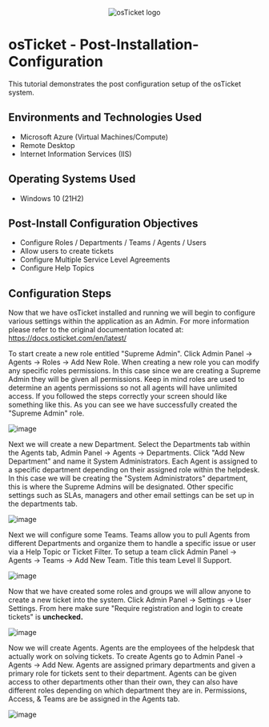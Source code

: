 
<p align="center">
<img src="https://i.imgur.com/Clzj7Xs.png" alt="osTicket logo"/>
</p>

<h1>osTicket - Post-Installation-Configuration</h1>
This tutorial demonstrates the post configuration setup of the osTicket system.<br />


<h2>Environments and Technologies Used</h2>

- Microsoft Azure (Virtual Machines/Compute)
- Remote Desktop
- Internet Information Services (IIS)

<h2>Operating Systems Used </h2>

- Windows 10</b> (21H2)

<h2>Post-Install Configuration Objectives</h2>

- Configure Roles / Departments / Teams / Agents / Users
- Allow users to create tickets
- Configure Multiple Service Level Agreements
- Configure Help Topics

<h2>Configuration Steps</h2>

Now that we have osTicket installed and running we will begin to configure various settings within the application as an Admin. For more information please refer to the original documentation located at: https://docs.osticket.com/en/latest/ 

To start create a new role entitled "Supreme Admin". Click Admin Panel -> Agents -> Roles -> Add New Role. When creating a  new role you can modify any specific roles permissions. In this case since we are creating a Supreme Admin they will be given all permissions. Keep in mind roles are used to determine an agents permissions so not all agents will have unlimited access. If you followed the steps correctly your screen should like something like this. As you can see we have successfully created the "Supreme Admin" role.

![image](https://user-images.githubusercontent.com/111653930/235697675-9476a9ca-2d33-4c3e-b8ec-a4dae7af0d03.png)


Next we will create a new Department. Select the Departments tab within the Agents tab, Admin Panel -> Agents -> Departments. Click "Add New Department" and name it System Administrators. Each Agent is assigned to a specific department depending on their assigned role within the helpdesk. In this case we will be creating the "System Administrators" department, this is where the Supreme Admins will be designated. Other specific settings such as SLAs, managers and other email settings can be set up in the departments tab.

![image](https://user-images.githubusercontent.com/111653930/235701515-b1bffc57-d445-4b89-8881-a3ae1641a43f.png)


Next we will configure some Teams. Teams allow you to pull Agents from different Departments and organize them to handle a specific issue or user via a Help Topic or Ticket Filter. To setup a team click Admin Panel -> Agents -> Teams -> Add New Team. Title this team Level II Support.

![image](https://user-images.githubusercontent.com/111653930/235702794-34024aaa-c3ca-452e-ac1b-f0fa6ef04344.png)



Now that we have created some roles and groups we will allow anyone to create a new ticket into the system. Click Admin Panel -> Settings -> User Settings. From here make sure "Require registration and login to create tickets" is **unchecked.** 

![image](https://user-images.githubusercontent.com/111653930/235704683-ed7b5fb9-7eab-49d7-9300-4fca4019a6a0.png)


Now we will create Agents. Agents are the employees of the helpdesk that actually work on solving tickets. To create Agents go to Admin Panel -> Agents -> Add New. Agents are assigned primary departments and given a primary role for tickets sent to their department. Agents can be given access to other departments other than their own, they can also have different roles depending on which department they are in. Permissions, Access, & Teams are be assigned in the Agents tab.

![image](https://user-images.githubusercontent.com/111653930/235709361-a0416c30-9b54-49b5-84bf-c32718a14956.png)

